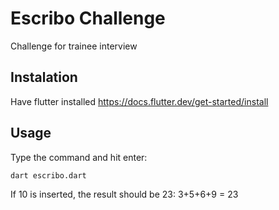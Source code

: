 # Escribo Challenge

Challenge for trainee interview

## Instalation

Have flutter installed 
https://docs.flutter.dev/get-started/install

## Usage

Type the command and hit enter:
```
dart escribo.dart

```
If 10 is inserted, the result should be 23:
3+5+6+9 = 23